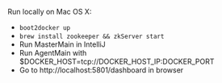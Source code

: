 Run locally on Mac OS X:

* `boot2docker up`
* `brew install zookeeper && zkServer start`
* Run MasterMain in IntelliJ
* Run AgentMain with $DOCKER_HOST=tcp://DOCKER_HOST_IP:DOCKER_PORT
* Go to http://localhost:5801/dashboard in browser
